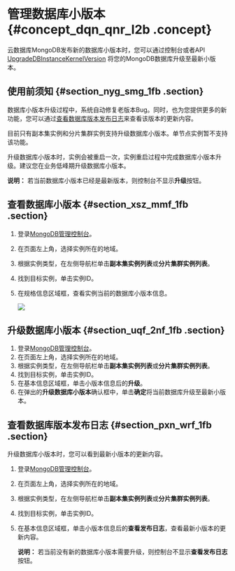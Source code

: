 # 管理数据库小版本 {#concept_dqn_qnr_l2b .concept}

云数据库MongoDB发布新的数据库小版本时，您可以通过控制台或者API [UpgradeDBInstanceKernelVersion](../../../../../intl.zh-CN/API参考/实例管理/UpgradeDBInstanceKernelVersion.md#) 将您的MongoDB数据库升级至最新小版本。

## 使用前须知 {#section_nyg_smg_1fb .section}

数据库小版本升级过程中，系统自动修复老版本Bug。同时，也为您提供更多的新功能，您可以通过[查看数据库版本发布日志](#section_pxn_wrf_1fb)来查看该版本的更新内容。

目前只有副本集实例和分片集群实例支持升级数据库小版本。单节点实例暂不支持该功能。

升级数据库小版本时，实例会被重启一次，实例重启过程中完成数据库小版本升级。建议您在业务低峰期升级数据库小版本。

**说明：** 若当前数据库小版本已经是最新版本，则控制台不显示**升级**按钮。

## 查看数据库小版本 {#section_xsz_mmf_1fb .section}

1.  登录[MongoDB管理控制台](https://mongodb.console.aliyun.com/#/mongodb/list)。
2.  在页面左上角，选择实例所在的地域。
3.  根据实例类型，在左侧导航栏单击**副本集实例列表**或**分片集群实例列表**。
4.  找到目标实例，单击实例ID。
5.  在规格信息区域框，查看实例当前的数据库小版本信息。

    ![](http://static-aliyun-doc.oss-cn-hangzhou.aliyuncs.com/assets/img/20146/154754119711187_zh-CN.png)


## 升级数据库小版本 {#section_uqf_2nf_1fb .section}

1.  登录[MongoDB管理控制台](https://mongodb.console.aliyun.com/#/mongodb/list)。
2.  在页面左上角，选择实例所在的地域。
3.  根据实例类型，在左侧导航栏单击**副本集实例列表**或**分片集群实例列表**。
4.  找到目标实例，单击实例ID。
5.  在基本信息区域框，单击小版本信息后的**升级**。
6.  在弹出的**升级数据库小版本**确认框中，单击**确定**将当前数据库升级至最新小版本。

## 查看数据库版本发布日志 {#section_pxn_wrf_1fb .section}

升级数据库小版本时，您可以看到最新小版本的更新内容。

1.  登录[MongoDB管理控制台](https://mongodb.console.aliyun.com/#/mongodb/list)。
2.  在页面左上角，选择实例所在的地域。
3.  根据实例类型，在左侧导航栏单击**副本集实例列表**或**分片集群实例列表**。
4.  找到目标实例，单击实例ID。
5.  在基本信息区域框，单击小版本信息后的**查看发布日志**，查看最新小版本的更新内容。

    **说明：** 若当前没有新的数据库小版本需要升级，则控制台不显示**查看发布日志**按钮。



